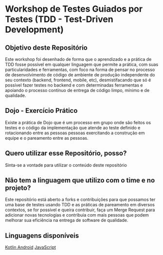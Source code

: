 # Workshop de Testes Guiados por Testes (TDD - Test-Driven Development)

## Objetivo deste Repositório
Este workshop foi desenhado de forma que o aprendizado e a prática de TDD fosse possível em qualquer linguagem que permite a prática, com suas particularidades e ferramentas, com foco na forma de pensar no processo de desenvolvimento de código de ambiente de produção independente do seu contexto (backend, frontend, mobile, etc), desmistifacando que só é possível fazer testes no backend e com determinadas ferramentas e apoiando o processo contínuo de entrega de código limpo, mínimo e de qualidade.

## Dojo - Exercício Prático
Existe a prática de Dojo que é um processo em grupo onde são feitos os testes e o código da implementação que atende ao teste definido e rotacionando entre as pessoas pessoas exercitando a construção em equipe e o pareamento entre as pessoas.

## Quero utilizar esse Repositório, posso?
Sinta-se a vontade para utilizar o conteúdo deste repositório

## Não tem a linguagem que utilizo com o time e no projeto?
Este repositório está aberto a forks e contribuições para que possamos ter uma base de testes usando TDD e as práticas de pareamento em diversos contextos, se for possível e queira contribuir, faça um Merge Request para adicionar novas tecnologias e contribuia com mais pessoas que podem melhorar sua eficiência na entrega de software de qualidade.

## Linguagens disponíveis

[Kotlin Android](androidchallenge/README.md)
[JavaScript](javascriptchallenge/README.md)

